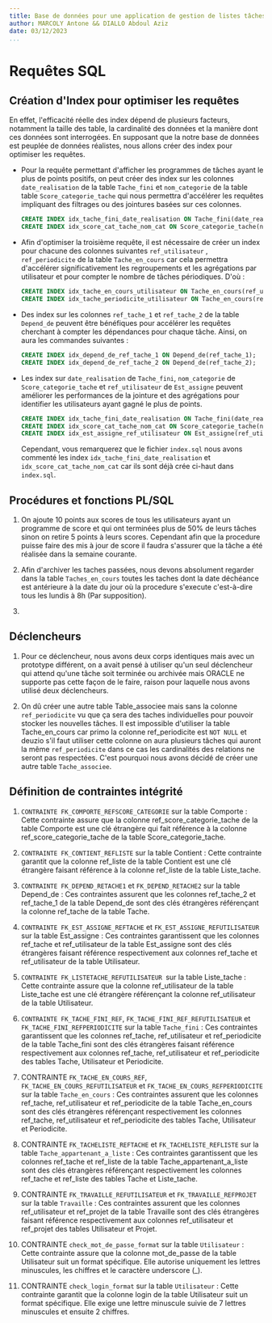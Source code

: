 ```yaml
---
title: Base de données pour une application de gestion de listes tâches (<<to-do>> list).
author: MARCOLY Antone && DIALLO Abdoul Aziz
date: 03/12/2023
...
```


# Requêtes SQL

## Création d'Index pour optimiser les requêtes

En effet, l'efficacité réelle des index dépend de plusieurs facteurs, notamment la taille des table, la cardinalité des données et la manière dont ces données sont interrogées. En supposant que la notre base de données est peuplée de données réalistes, nous allons créer des index pour optimiser les requêtes.

- Pour la requête permettant d'afficher les programmes de tâches ayant le plus de points positifs, on peut créer des index sur les colonnes `date_realisation` de la table `Tache_fini` et `nom_categorie` de la table table `Score_categorie_tache` qui nous permettra d'accélérer les requêtes impliquant des filtrages ou des jointures basées sur ces colonnes.

  ```sql
  CREATE INDEX idx_tache_fini_date_realisation ON Tache_fini(date_realisation);
  CREATE INDEX idx_score_cat_tache_nom_cat ON Score_categorie_tache(nom_categorie);
  ```

- Afin d'optimiser la troisième requête, il est nécessaire de créer un index pour chacune des colonnes suivantes `ref_utilisateur` , `ref_periodicite` de la table `Tache_en_cours` car cela permettra d'accélérer significativement les regroupements et les agrégations par utilisateur et pour compter le nombre de tâches périodiques. D'où :

  ```sql
  CREATE INDEX idx_tache_en_cours_utilisateur ON Tache_en_cours(ref_utilisateur);
  CREATE INDEX idx_tache_periodicite_utilisateur ON Tache_en_cours(ref_periodicite);
  ```

- Des index sur les colonnes `ref_tache_1` et `ref_tache_2` de la table `Depend_de` peuvent être bénéfiques pour accélérer les requêtes cherchant à compter les dépendances pour chaque tâche. Ainsi, on aura les commandes suivantes :

  ```sql
  CREATE INDEX idx_depend_de_ref_tache_1 ON Depend_de(ref_tache_1);
  CREATE INDEX idx_depend_de_ref_tache_2 ON Depend_de(ref_tache_2);
  ```

- Les index sur `date_realisation` de `Tache_fini`, `nom_categorie` de `Score_categorie_tache` et `ref_utilisateur` de `Est_assigne` peuvent améliorer les performances de la jointure et des agrégations pour identifier les utilisateurs ayant gagné le plus de points.

  ```sql
  CREATE INDEX idx_tache_fini_date_realisation ON Tache_fini(date_realisation);
  CREATE INDEX idx_score_cat_tache_nom_cat ON Score_categorie_tache(nom_categorie);
  CREATE INDEX idx_est_assigne_ref_utilisateur ON Est_assigne(ref_utilisateur);
  ```
  Cependant, vous remarquerez que le fichier `index.sql` nous avons commenté les index `idx_tache_fini_date_realisation` et `idx_score_cat_tache_nom_cat` car ils sont déjà crée ci-haut dans `index.sql`.

## Procédures et fonctions PL/SQL
1. On ajoute 10 points aux scores de tous les utilisateurs ayant un programme de score et qui ont terminées plus de 50% de leurs tâches sinon on retire 5 points à leurs scores. Cependant afin que la procedure puisse faire des mis à jour de score il faudra s'assurer que la tâche a été réalisée dans la semaine courante.

2. Afin d'archiver les taches passées, nous devons absolument regarder dans la table `Taches_en_cours` toutes les taches dont la date déchéance est antérieure à la date du jour où la procedure s'execute c'est-à-dire tous les lundis à 8h (Par supposition).

3. 

## Déclencheurs
1. Pour ce déclencheur, nous avons deux corps identiques mais avec un prototype différent, on a avait pensé à utiliser qu'un seul déclencheur qui attend qu'une tâche soit terminée ou archivée mais ORACLE ne supporte pas cette façon de le faire, raison pour laquelle nous avons utilisé deux déclencheurs.

2. On dû créer une autre table Table_associee mais sans la colonne `ref_periodicite` vu que ça sera des taches individuelles pour pouvoir stocker les nouvelles tâches. Il est impossible d'utiliser la table Tache_en_cours car primo la colonne ref_periodicite est `NOT NULL` et deuzio s'il faut utiliser cette colonne on aura plusieurs tâches qui auront la même `ref_periodicite` dans ce cas les cardinalités des relations ne seront pas respectées. C'est pourquoi nous avons décidé de créer une autre table `Tache_associee`.

## Définition de contraintes intégrité

1. `CONTRAINTE FK_COMPORTE_REFSCORE_CATEGORIE` sur la table Comporte :
   Cette contrainte assure que la colonne ref_score_categorie_tache de la table Comporte est une clé étrangère 
   qui fait référence à la colonne ref_score_categorie_tache de la table Score_categorie_tache.

2. `CONTRAINTE FK_CONTIENT_REFLISTE` sur la table Contient :
   Cette contrainte garantit que la colonne ref_liste de la table Contient est une clé étrangère 
   faisant référence à la colonne ref_liste de la table Liste_tache.

3. `CONTRAINTE FK_DEPEND_RETACHE1` et `FK_DEPEND_RETACHE2` sur la table Depend_de :
   Ces contraintes assurent que les colonnes ref_tache_2 et ref_tache_1 de la table Depend_de sont des clés étrangères 
   référençant la colonne ref_tache de la table Tache.

4. `CONTRAINTE FK_EST_ASSIGNE_REFTACHE` et `FK_EST_ASSIGNE_REFUTILISATEUR` sur la table Est_assigne :
   Ces contraintes garantissent que les colonnes ref_tache et ref_utilisateur de la table Est_assigne sont des clés étrangères 
   faisant référence respectivement aux colonnes ref_tache et ref_utilisateur de la table Utilisateur.

5. `CONTRAINTE FK_LISTETACHE_REFUTILISATEUR `sur la table Liste_tache :
   Cette contrainte assure que la colonne ref_utilisateur de la table Liste_tache est une clé étrangère 
   référençant la colonne ref_utilisateur de la table Utilisateur.

6. `CONTRAINTE FK_TACHE_FINI_REF`, `FK_TACHE_FINI_REF_REFUTILISATEUR` et `FK_TACHE_FINI_REFPERIODICITE` sur la table `Tache_fini` :
   Ces contraintes garantissent que les colonnes ref_tache, ref_utilisateur et ref_periodicite de la table Tache_fini sont des clés étrangères 
   faisant référence respectivement aux colonnes ref_tache, ref_utilisateur et ref_periodicite des tables Tache, Utilisateur et Periodicite.

7. CONTRAINTE `FK_TACHE_EN_COURS_REF`, `FK_TACHE_EN_COURS_REFUTILISATEUR` et `FK_TACHE_EN_COURS_REFPERIODICITE` sur la table `Tache_en_cours` :
   Ces contraintes assurent que les colonnes ref_tache, ref_utilisateur et ref_periodicite de la table Tache_en_cours sont des clés étrangères 
   référençant respectivement les colonnes ref_tache, ref_utilisateur et ref_periodicite des tables Tache, Utilisateur et Periodicite.

8. CONTRAINTE `FK_TACHELISTE_REFTACHE` et `FK_TACHELISTE_REFLISTE` sur la table `Tache_appartenant_a_liste` :
   Ces contraintes garantissent que les colonnes ref_tache et ref_liste de la table Tache_appartenant_a_liste sont des clés étrangères 
   référençant respectivement les colonnes ref_tache et ref_liste des tables Tache et Liste_tache.

9. CONTRAINTE `FK_TRAVAILLE_REFUTILISATEUR` et `FK_TRAVAILLE_REFPROJET` sur la table `Travaille` :
   Ces contraintes assurent que les colonnes ref_utilisateur et ref_projet de la table Travaille sont des clés étrangères 
   faisant référence respectivement aux colonnes ref_utilisateur et ref_projet des tables Utilisateur et Projet.

10. CONTRAINTE `check_mot_de_passe_format` sur la table `Utilisateur` :
    Cette contrainte assure que la colonne mot_de_passe de la table Utilisateur suit un format spécifique. 
    Elle autorise uniquement les lettres minuscules, les chiffres et le caractère underscore (_).

11. CONTRAINTE `check_login_format` sur la table `Utilisateur` :
    Cette contrainte garantit que la colonne login de la table Utilisateur suit un format spécifique. 
    Elle exige une lettre minuscule suivie de 7 lettres minuscules et ensuite 2 chiffres.
